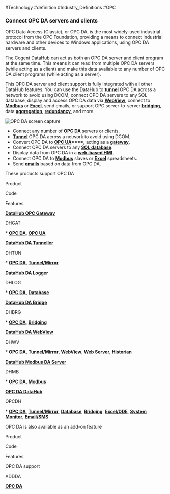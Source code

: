 #Technology #definition #Industry_Definitions #OPC
### Connect OPC DA servers and clients

OPC Data Access (Classic), or OPC DA, is the most widely-used industrial protocol from the OPC Foundation, providing a means to connect industrial hardware and other devices to Windows applications, using OPC DA servers and clients.

The Cogent DataHub can act as both an OPC DA server and client program at the same time. This means it can read from multiple OPC DA servers (while acting as a client) and make this data available to any number of OPC DA client programs (while acting as a server).

This OPC DA server and client support is fully integrated with all other DataHub features. You can use the DataHub to **[tunnel](https://cogentdatahub.com/tunnel-mirror/)** OPC DA across a network to avoid using DCOM, connect OPC DA servers to any SQL database, display and access OPC DA data via **[WebView](https://cogentdatahub.com/webview/)**, connect to **[Modbus](https://cogentdatahub.com/modbus-driver/)** or **[Excel](https://cogentdatahub.com/dde-excel-support/)**, send emails, or support OPC server-to-server **[bridging](https://cogentdatahub.com/bridging)**, data **[aggregation](https://cogentdatahub.com/aggregation)**, **[redundancy](https://cogentdatahub.com/redundancy/)**, and more.

![OPC DA screen capture](https://cogentdatahub.com/media/opc-da-screen-capture.png "OPC DA screen capture")

-   Connect any number of **[OPC DA](https://cogentdatahub.com/opc-da/)** servers or clients.
-   **[Tunnel](https://cogentdatahub.com/tunnel-mirror/)** OPC DA across a network to avoid using DCOM.
-   Convert OPC DA to **[OPC UA](https://cogentdatahub.com/opc-ua/)****,** acting as a **[gateway](https://cogentdatahub.com/datahub-opc-gateway/)**.
-   Connect OPC DA servers to any **[SQL database](https://cogentdatahub.com/database-write/)**.
-   Display data from OPC DA in a **[web-based HMI](https://cogentdatahub.com/webview/)**.
-   Connect OPC DA to **[Modbus](https://cogentdatahub.com/modbus-driver/)** slaves or **[Excel](https://cogentdatahub.com/dde-excel-support/)** spreadsheets.
-   Send **[emails](https://cogentdatahub.com/email-sms/)** based on data from OPC DA.

These products support OPC DA

Product

Code

Features

**[DataHub OPC Gateway](https://cogentdatahub.com/datahub-opc-gateway/)**

DHGAT

\* **[OPC DA](https://cogentdatahub.com/opc-da/)**, **[OPC UA](https://cogentdatahub.com/opc-ua/)**

**[DataHub DA Tunneller](https://cogentdatahub.com/datahub-da-tunneller/)**

DHTUN

\* **[OPC DA](https://cogentdatahub.com/opc-da/)**, **[Tunnel/Mirror](https://cogentdatahub.com/tunnel-mirror/)**

**[DataHub DA Logger](https://cogentdatahub.com/datahub-opc-logger/)**

DHLOG

\* **[OPC DA](https://cogentdatahub.com/opc-da/)**, **[Database](https://cogentdatahub.com/database/)**

**[DataHub DA Bridge](https://cogentdatahub.com/datahub-opc-bridge/)**

DHBRG

\* **[OPC DA](https://cogentdatahub.com/opc-da/)**, **[Bridging](https://cogentdatahub.com/bridging/)**

**[DataHub DA WebView](https://cogentdatahub.com/datahub-webview/)**

DHWV

\* **[OPC DA](https://cogentdatahub.com/opc-da/)**, **[Tunnel/Mirror](https://cogentdatahub.com/tunnel-mirror/)**, **[WebView](https://cogentdatahub.com/webview/)**, **[Web Server](https://cogentdatahub.com/web-server/)**, **[Historian](https://cogentdatahub.com/historian/)**

**[DataHub Modbus DA Server](https://cogentdatahub.com/datahub-modbus-opc-server/)**

DHMB

\* **[OPC DA](https://cogentdatahub.com/opc-da/)**, **[Modbus](https://cogentdatahub.com/modbus-driver/)**

**[OPC DA DataHub](https://cogentdatahub.com/opc-datahub/)**

OPCDH

\* **[OPC DA](https://cogentdatahub.com/opc-da/)**, **[Tunnel/Mirror](https://cogentdatahub.com/tunnel-mirror/)**, **[Database](https://cogentdatahub.com/database/)**, **[Bridging](https://cogentdatahub.com/bridging/)**, **[Excel/DDE](https://cogentdatahub.com/dde-excel-support/)**, **[System Monitor](https://cogentdatahub.com/system-monitor/)**, **[Email/SMS](https://cogentdatahub.com/email-sms/)**

OPC DA is also available as an add-on feature

Product

Code

Features

OPC DA support

ADDDA

**[OPC DA](https://cogentdatahub.com/opc-da/)**